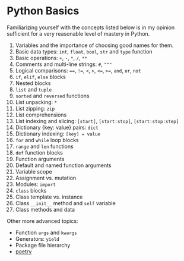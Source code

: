 # Python Basics
Familiarizing yourself with the concepts listed below is in my opinion sufficient for a very reasonable level of mastery in Python.

1. Variables and the importance of choosing good names for them.
2. Basic data types: `int`, `float`, `bool`, `str` and `type` function
3. Basic operations: `+`, `-`, `*`, `/`, `**`
4. Comments and multi-line strings: `#`, `"""`
5. Logical comparisons: `==`, `!=`, `<`, `>`, `<=`, `>=`, `and`, `or`, `not`
6. `if`, `elif`, `else` blocks
7. Nested blocks
8. `list` and `tuple`
9. `sorted` and `reversed` functions
10. List unpacking: `*`
11. List zipping: `zip`
12. List comprehensions
13. List indexing and slicing: `[start]`, `[start:stop]`, `[start:stop:step]`
14. Dictionary {key: value} pairs: `dict`
15. Dictionary indexing: `[key] = value`
16. `for` and `while` loop blocks
17. `range` and `len` functions
18. `def` function blocks
19. Function arguments
20. Default and named function arguments
21. Variable scope
22. Assignment vs. mutation
23. Modules: `import`
24. `class` blocks
25. Class template vs. instance
26. Class `__init__` method and `self` variable
27. Class methods and data

Other more advanced topics:
- Function `args` and `kwargs`
- Generators: `yield`
- Package file hierarchy
- [poetry](https://python-poetry.org)
